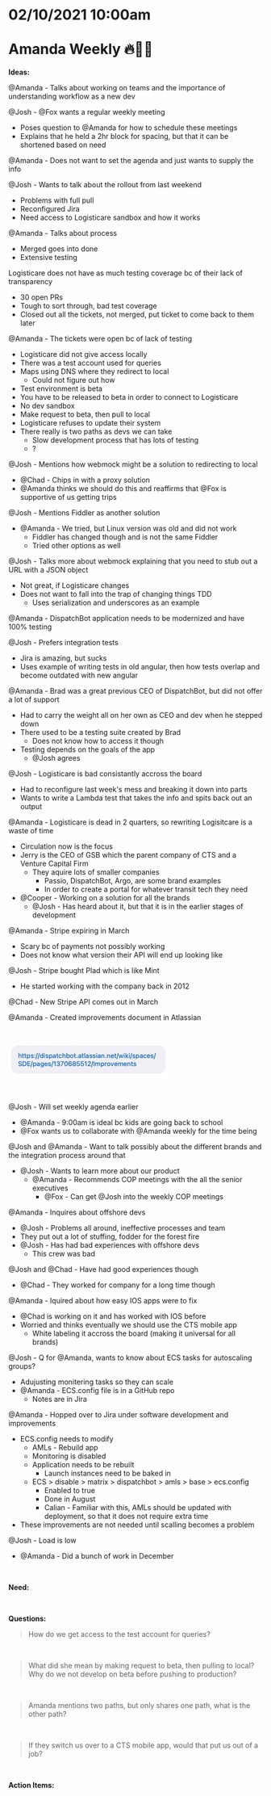 # **02/10/2021 10:00am <br> <br> Amanda Weekly 🔥👊😎**


**Ideas:**

@Amanda - Talks about working on teams and the importance of understanding workflow as a new dev

@Josh - @Fox wants a regular weekly meeting
  * Poses question to @Amanda for how to schedule these meetings
  * Explains that he held a 2hr block for spacing, but that it can be shortened based on need

@Amanda - Does not want to set the agenda and just wants to supply the info

@Josh - Wants to talk about the rollout from last weekend
  * Problems with full pull
  * Reconfigured Jira
  * Need access to Logisticare sandbox and how it works

@Amanda - Talks about process
  * Merged goes into done
  * Extensive testing

Logisticare does not have as much testing coverage bc of their lack of transparency
  * 30 open PRs
  * Tough to sort through, bad test coverage
  * Closed out all the tickets, not merged, put ticket to come back to them later

@Amanda - The tickets were open bc of lack of testing
  * Logisticare did not give access locally
  * There was a test account used for queries
  * Maps using DNS where they redirect to local
    * Could not figure out how
  * Test environment is beta
  * You have to be released to beta in order to connect to Logisticare
  * No dev sandbox
  * Make request to beta, then pull to local
  * Logisticare refuses to update their system
  * There really is two paths as devs we can take
    * Slow development process that has lots of testing
    * ?

@Josh - Mentions how webmock might be a solution to redirecting to local 
  * @Chad - Chips in with a proxy solution
  * @Amanda thinks we should do this and reaffirms that @Fox is supportive of us getting trips

@Josh - Mentions Fiddler as another solution
  * @Amanda - We tried, but Linux version was old and did not work
    * Fiddler has changed though and is not the same Fiddler
    * Tried other options as well

@Josh - Talks more about webmock explaining that you need to stub out a URL with a JSON object  
  * Not great, if Logisticare changes
  * Does not want to fall into the trap of changing things TDD 
    * Uses serialization and underscores as an example 

@Amanda - DispatchBot application needs to be modernized and have 100% testing

@Josh - Prefers integration tests
  * Jira is amazing, but sucks
  * Uses example of writing tests in old angular, then how tests overlap and become outdated with new angular

@Amanda - Brad was a great previous CEO of DispatchBot, but did not offer a lot of support
  * Had to carry the weight all on her own as CEO and dev when he stepped down
  * There used to be a testing suite created by Brad
    * Does not know how to access it though
  * Testing depends on the goals of the app
    * @Josh agrees

@Josh - Logisticare is bad consistantly accross the board
  * Had to reconfigure last week's mess and breaking it down into parts
  * Wants to write a Lambda test that takes the info and spits back out an output

@Amanda - Logisticare is dead in 2 quarters, so rewriting Logisitcare is a waste of time
  * Circulation now is the focus
  * Jerry is the CEO of GSB which the parent company of CTS and a Venture Capital Firm
    * They aquire lots of smaller companies
      * Passio, DispatchBot, Argo, are some brand examples
      * In order to create a portal for whatever transit tech they need
  * @Cooper - Working on a solution for all the brands
    * @Josh - Has heard about it, but that it is in the earlier stages of development

@Amanda - Stripe expiring in March
  * Scary bc of payments not possibly working
  * Does not know what version their API will end up looking like

@Josh - Stripe bought Plad which is like Mint
  * He started working with the company back in 2012

@Chad - New Stripe API comes out in March

@Amanda - Created improvements document in Atlassian

&nbsp;

[![alt text](./assets/improvements.png "Amanda's Improvements Documentation")](https://dispatchbot.atlassian.net/wiki/spaces/SDE/pages/1370685512/Improvements)

&nbsp;

@Josh - Will set weekly agenda earlier
  * @Amanda - 9:00am is ideal bc kids are going back to school
  * @Fox wants us to collaborate with @Amanda weekly for the time being

@Josh and @Amanda - Want to talk possibly about the different brands and the integration process around that
  * @Josh - Wants to learn more about our product
    * @Amanda - Recommends COP meetings with the all the senior executives
      * @Fox - Can get @Josh into the weekly COP meetings

@Amanda - Inquires about offshore devs
  * @Josh - Problems all around, ineffective processes and team
  * They put out a lot of stuffing, fodder for the forest fire
  * @Josh - Has had bad experiences with offshore devs
    * This crew was bad 

@Josh and @Chad - Have had good experiences though
  * @Chad - They worked for company for a long time though

@Amanda - Iquired about how easy IOS apps were to fix
  * @Chad is working on it and has worked with IOS before
  * Worried and thinks eventually we should use the CTS mobile app
    * White labeling it accross the board (making it universal for all brands)

@Josh - Q for @Amanda, wants to know about ECS tasks for autoscaling groups?
  * Adujusting monitering tasks so they can scale
  * @Amanda - ECS.config file is in a GitHub repo
    * Notes are in Jira

@Amanda - Hopped over to Jira under software development and improvements
  * ECS.config needs to modify
    * AMLs - Rebuild app
    * Monitoring is disabled
    * Application needs to be rebuilt
      * Launch instances need to be baked in
    * ECS > disable > matrix > dispatchbot > amls > base > ecs.config
      * Enabled to true
      * Done in August
      * Calian - Familiar with this, AMLs should be updated with deployment, so that it does not require extra time
  * These improvements are not needed until scalling becomes a problem

@Josh - Load is low
  * @Amanda - Did a bunch of work in December

&nbsp;

**Need:**

&nbsp;

**Questions:**

> How do we get access to the test account for queries?

&nbsp;

> What did she mean by making request to beta, then pulling to local? Why do we not develop on beta before pushing to production?

&nbsp;

> Amanda mentions two paths, but only shares one path, what is the other path?

&nbsp;

> If they switch us over to a CTS mobile app, would that put us out of a job?

&nbsp;

**Action Items:** 